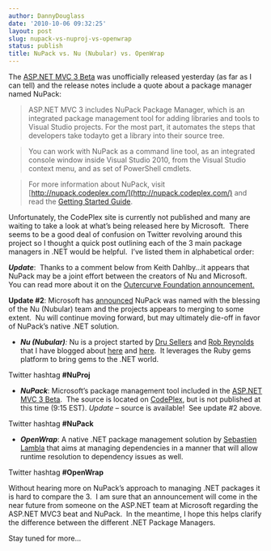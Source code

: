 ```yaml
---
author: DannyDouglass
date: '2010-10-06 09:32:25'
layout: post
slug: nupack-vs-nuproj-vs-openwrap
status: publish
title: NuPack vs. Nu (Nubular) vs. OpenWrap
---
```


The [ASP.NET MVC 3 Beta](http://www.microsoft.com/downloads/en/details.aspx?FamilyID=0abac7a3-b302-4644-bd43-febf300b2c51) was unofficially released yesterday (as far as I can tell) and the release notes include a quote about a package manager named NuPack:

> ASP.NET MVC 3 includes NuPack Package Manager, which is an integrated package management tool for adding libraries and tools to Visual Studio projects. For the most part, it automates the steps that developers take todayto get a library into their source tree.

> You can work with NuPack as a command line tool, as an integrated console
window inside Visual Studio 2010, from the Visual Studio context menu, and as
set of PowerShell cmdlets.

> For more information about NuPack, visit [http://nupack.codeplex.com/](http://nupack.codeplex.com/) and read the [Getting Started Guide](http://nupack.codeplex.com/documentation?title=Getting%20Started).

Unfortunately, the CodePlex site is currently not published and many are waiting to take a look at what’s being released here by Microsoft.  There seems to be a good deal of confusion on Twitter revolving around this project so I thought a quick post outlining each of the 3 main package managers in .NET would be helpful.  I’ve listed them in alphabetical order:

**_Update_**:  Thanks to a comment below from Keith Dahlby…it appears that NuPack may be a joint effort between the creators of Nu and Microsoft.  You can read more about it on the [Outercurve Foundation announcement.](http://www.outercurve.org/News/articleType/ArticleView/articleId/20/Outercurve-Foundation-Announces-NuPack-as-Fifth-Project-in-ASPNET-Open-Source-Gallery)

**Update #2**: Microsoft has [announced](http://weblogs.asp.net/scottgu/archive/2010/10/06/announcing-nupack-asp-net-mvc-3-beta-and-webmatrix-beta-2.aspx) NuPack was named with the blessing of the Nu (Nubular) team and the projects appears to merging to some extent.  Nu will continue moving forward, but may ultimately die-off in favor of NuPack’s native .NET solution.

* _**Nu (Nubular)**:_ Nu is a project started by [Dru Sellers](http://codebetter.com/blogs/dru.sellers/default.aspx) and [Rob Reynolds](http://devlicio.us/blogs/rob_reynolds/default.aspx) that I have blogged about [here](http://dannydouglass.com/2010/08/whats-new-in-the-dotnet-world/) and [here](http://dannydouglass.com/2010/08/whats-nu-in-the-dotnet-world-part2-creating-a-gem/).  It leverages the Ruby gems platform to bring gems to the .NET world. 

Twitter hashtag **#NuProj**

  * **_NuPack_**: Microsoft’s package management tool included in the [ASP.NET MVC 3 Beta](http://www.microsoft.com/downloads/en/details.aspx?FamilyID=0abac7a3-b302-4644-bd43-febf300b2c51).  The source is located on [CodePlex](http://nupack.codeplex.com/), but is not published at this time (9:15 EST). _Update_ – source is available!  See update #2 above. 

Twitter hashtag **#NuPack**

  * **_OpenWrap_**: A native .NET package management solution by [Sebastien Lambla](http://serialseb.blogspot.com/) that aims at managing dependencies in a manner that will allow runtime resolution to dependency issues as well. 

Twitter hashtag **#OpenWrap**

Without hearing more on NuPack’s approach to managing .NET packages it is hard to compare the 3.  I am sure that an announcement will come in the near future from someone on the ASP.NET team at Microsoft regarding the ASP.NET MVC3 beat and NuPack.  In the meantime, I hope this helps clarify the difference between the different .NET Package Managers.

Stay tuned for more…

